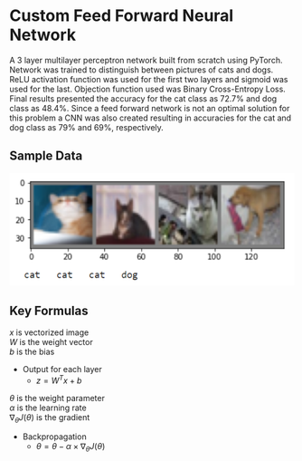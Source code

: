 # Custom Feed Forward Neural Network
A 3 layer multilayer perceptron network built from scratch using PyTorch. Network was trained to distinguish between pictures of cats and dogs. ReLU activation function was used for the first two layers and sigmoid was used for the last. Objection function used was Binary Cross-Entropy Loss. Final results presented the accuracy for the cat class as 72.7% and dog class as 48.4%. Since a feed forward network is not an optimal solution for this problem a CNN was also created resulting in accuracies for the cat and dog class as 79% and 69%, respectively.

## Sample Data
![](https://github.com/thomasdurkin/Custom-Feed-Forward-Network/blob/master/Sample%20of%20Data.PNG)

## Key Formulas
$x$ is vectorized image</br>
$W$ is the weight vector</br>
$b$ is the bias
- Output for each layer
  - $z = W^Tx + b$


$\theta$ is the weight parameter</br>
$\alpha$ is the learning rate</br>
$\nabla_\theta J(\theta)$ is the gradient
- Backpropagation 
  -   $\theta = \theta -  \alpha \times \nabla_\theta J(\theta)$
